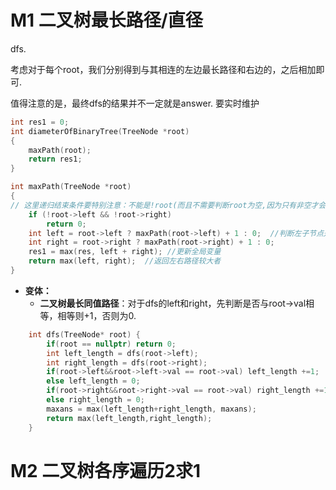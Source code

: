 # M1 二叉树最长路径/直径

dfs. 

考虑对于每个root，我们分别得到与其相连的左边最长路径和右边的，之后相加即可.

值得注意的是，最终dfs的结果并不一定就是answer.  要实时维护

```c++
int res1 = 0;  
int diameterOfBinaryTree(TreeNode *root)
{
    maxPath(root);
    return res1;
}

int maxPath(TreeNode *root)
{
// 这里递归结束条件要特别注意：不能是!root(而且不需要判断root为空,因为只有非空才会进入递归)，因为单个节点路径长也是0
    if (!root->left && !root->right)  
        return 0;
    int left = root->left ? maxPath(root->left) + 1 : 0;  //判断左子节点是否为空，从而更新左边最长路径
    int right = root->right ? maxPath(root->right) + 1 : 0;
    res1 = max(res, left + right); //更新全局变量
    return max(left, right);  //返回左右路径较大者
}
```



* **变体：**
  * **二叉树最长同值路径**：对于dfs的left和right，先判断是否与root->val相等，相等则+1，否则为0.

```c++
    int dfs(TreeNode* root) {
        if(root == nullptr) return 0;
        int left_length = dfs(root->left);
        int right_length = dfs(root->right);
        if(root->left&&root->left->val == root->val) left_length +=1;
        else left_length = 0;
        if(root->right&&root->right->val == root->val) right_length +=1;
        else right_length = 0;
        maxans = max(left_length+right_length, maxans);
        return max(left_length,right_length);
    }
```



# M2 二叉树各序遍历2求1

